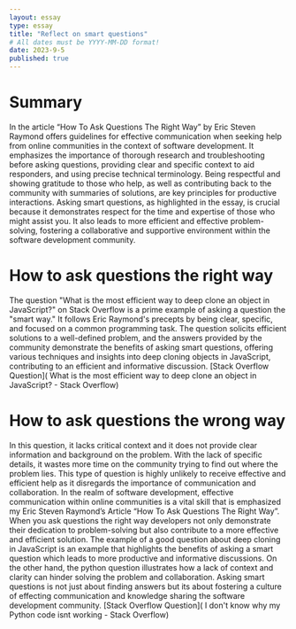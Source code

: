 ```yaml
---
layout: essay
type: essay
title: "Reflect on smart questions"
# All dates must be YYYY-MM-DD format!
date: 2023-9-5
published: true
---
```


<h1>Summary</h1>
In the article “How To Ask Questions The Right Way” by Eric Steven Raymond offers guidelines for effective communication when seeking help from online communities in the context of software development. It emphasizes the importance of thorough research and troubleshooting before asking questions, providing clear and specific context to aid responders, and using precise technical terminology. Being respectful and showing gratitude to those who help, as well as contributing back to the community with summaries of solutions, are key principles for productive interactions. Asking smart questions, as highlighted in the essay, is crucial because it demonstrates respect for the time and expertise of those who might assist you. It also leads to more efficient and effective problem-solving, fostering a collaborative and supportive environment within the software development community. 
<h1>How to ask questions the right way</h1>
The question "What is the most efficient way to deep clone an object in JavaScript?" on Stack Overflow is a prime example of asking a question the "smart way." It follows Eric Raymond's precepts by being clear, specific, and focused on a common programming task. The question solicits efficient solutions to a well-defined problem, and the answers provided by the community demonstrate the benefits of asking smart questions, offering various techniques and insights into deep cloning objects in JavaScript, contributing to an efficient and informative discussion.
[Stack Overflow Question]( What is the most efficient way to deep clone an object in JavaScript? - Stack Overflow)
<h1>How to ask questions the wrong way</h1>
In this question, it lacks critical context and it does not provide clear information and background on the problem. With the lack of specific details, it wastes more time on the community trying to find out where the problem lies. This type of question is highly unlikely to receive effective and efficient help as it disregards the importance of communication and collaboration. 
In the realm of software development, effective communication within online communities is a vital skill that is emphasized my Eric Steven Raymond’s Article “How To Ask Questions The Right Way”.  When you ask questions the right way developers not only demonstrate their dedication to problem-solving but also contribute to a more effective and efficient solution. The example of a good question about deep cloning in JavaScript is an example that highlights the benefits of asking a smart question which leads to more productive and informative discussions. On the other hand, the python question illustrates how a lack of context and clarity can hinder solving the problem and collaboration. Asking smart questions is not just about finding answers but its about fostering a culture of effecting communication and knowledge sharing the software development community.
[Stack Overflow Question]( I don't know why my Python code isnt working - Stack Overflow)




